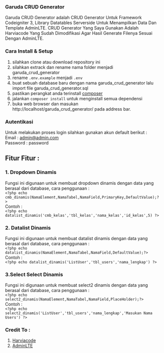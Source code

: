 ### Garuda CRUD Generator

Garuda CRUD Generator adalah CRUD Generator Untuk Framework Codeigniter 3, Library Datatables Serverside Untuk Menampilkan Data Dan Template AdminLTE.
CRUD Generator Yang Saya Gunakan Adalah Harviacode Yang Sudah Dimodifikasi Agar Hasil Generate Filenya Sesuai Dengan AdminLTE.

### Cara Install & Setup

1. silahkan clone atau download repository ini
2. silahkan extrack dan rename nama folder menjadi garuda_crud_generator
3. rename `.env.example` menjadi `.env`
4. buat sebuah database baru dengan nama garuda_crud_generator lalu import file garuda_crud_generator.sql
5. pastikan perangkat anda terinstall [composer](https://getcomposer.org)
6. jalankan `composer install` untuk menginstall semua dependensi
7. buka web browser dan masukan http://localhost/garuda_crud_generator/ pada address bar.

### Autentikasi

Untuk melakukan proses login silahkan gunakan akun default berikut :<br>
Email : admin@admin.com<br>
Password : password

## Fitur Fitur :

### 1. Dropdown Dinamis

Fungsi ini digunaan untuk membuat dropdown dinamis dengan data yang berasal dari database, cara penggunaan :<br>
`<?php echo cmb_dinamis(NamaElement,NamaTabel,NamaField,PrimaryKey,DefaultValue);?>`<br>
Contoh : <br>
`<?php echo datalist_dinamis('cmb_kelas','tbl_kelas','nama_kelas','id_kelas',5) ?>`

### 2. Datalist Dinamis

Fungsi ini digunaan untuk membuat datalist dinamis dengan data yang berasal dari database, cara penggunaan :<br>
`<?php echo datalist_dinamis(NamaElement,NamaTabel,NamaField,DefaultValue);?>`<br>
Contoh : <br>
`<?php echo datalist_dinamis('ListUser','tbl_users','nama_lengkap') ?>`

### 3.Select Select Dinamis

Fungsi ini digunaan untuk membuat select2 dinamis dengan data yang berasal dari database, cara penggunaan :<br>
`<?php echo select2_dinamis(NamaElement,NamaTabel,NamaField,PlaceHolder);?>`<br>
Contoh : <br>
`<?php echo select2_dinamis('ListUser','tbl_users','nama_lengkap','Masukan Nama Users') ?>`

### Credit To :

1. [Harviacode ](http://harviacode.com/)
2. [AdminLTE](https://adminlte.io/)
